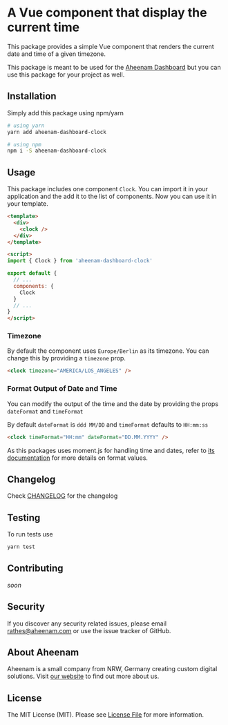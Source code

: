 A Vue component that display the current time
===
This package provides a simple Vue component that renders the current date and time of a given timezone.

This package is meant to be used for the [Aheenam Dashboard](https://github.com/Aheenam/vue-dashboard) but you can use this package for your project as well.

Installation
---

Simply add this package using npm/yarn

```bash
# using yarn
yarn add aheenam-dashboard-clock

# using npm
npm i -S aheenam-dashboard-clock
```

Usage
---

This package includes one component `Clock`. You can import it in your application and the add it to the list of components. Now you can use it in your template.

```html
<template>
  <div>
    <clock />
  </div>
</template>

<script>
import { Clock } from 'aheenam-dashboard-clock'

export default {
  // ...
  components: {
    Clock
  }
  // ...
}
</script>
```

### Timezone

By default the component uses `Europe/Berlin` as its timezone. You can change this by providing a `timezone` prop.

```html
<clock timezone="AMERICA/LOS_ANGELES" />
```

### Format Output of Date and Time

You can modify the output of the time and the date by providing the props `dateFormat` and `timeFormat`

By default `dateFormat` is `ddd MM/DD` and `timeFormat` defaults to `HH:mm:ss`

```html
<clock timeFormat="HH:mm" dateFormat="DD.MM.YYYY" />
```

As this packages uses moment.js for handling time and dates, refer to [its documentation](https://momentjs.com/docs/#/displaying/format/) for more details on format values.

Changelog
---
Check [CHANGELOG](CHANGELOG.md) for the changelog

Testing
---
To run tests use

```bash
yarn test
```
    
Contributing
---
*soon*

Security
---
If you discover any security related issues, please email rathes@aheenam.com or use the issue tracker of GitHub.

About Aheenam
---
Aheenam is a small company from NRW, Germany creating custom digital solutions. Visit 
[our website](https://aheenam.com) to find out more about us.

License
---
The MIT License (MIT). Please see [License File](https://github.com/Aheenam/laravel-translatable/blob/master/LICENSE) for more information.

